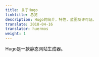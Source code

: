 ```yaml
---
title: 关于Hugo
linktitle: 总览
description: Hugo的简介，特性，蓝图及许可证。
translate: 2018-04-16
translator: huermos
weight: 1
---
```


Hugo是一款静态网站生成器。